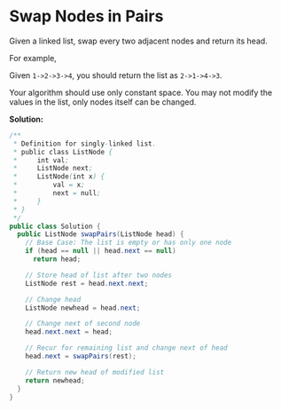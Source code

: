 # Swap Nodes in Pairs

Given a linked list, swap every two adjacent nodes and return its head.

For example,

Given `1->2->3->4`, you should return the list as `2->1->4->3`.

Your algorithm should use only constant space. You may not modify the values in the list, only nodes itself can be changed.

**Solution:**
```java
/**
 * Definition for singly-linked list.
 * public class ListNode {
 *     int val;
 *     ListNode next;
 *     ListNode(int x) {
 *         val = x;
 *         next = null;
 *     }
 * }
 */
public class Solution {
  public ListNode swapPairs(ListNode head) {
    // Base Case: The list is empty or has only one node
    if (head == null || head.next == null)
      return head;

    // Store head of list after two nodes
    ListNode rest = head.next.next;

    // Change head
    ListNode newhead = head.next;

    // Change next of second node
    head.next.next = head;

    // Recur for remaining list and change next of head
    head.next = swapPairs(rest);

    // Return new head of modified list
    return newhead;
  }
}
```